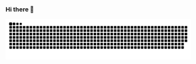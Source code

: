 ### Hi there 👋

<div align="center">
  <a href="https://github.com/Shiva-Tadigadapa">
  <img  src="https://github.com/kousikkarumuri/kousikkarumuri/blob/main/grid-snake.svg"
       alt="snake" /></a>
</div>
